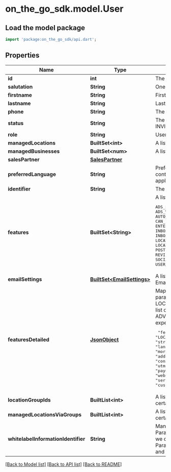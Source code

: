 # on_the_go_sdk.model.User

## Load the model package
```dart
import 'package:on_the_go_sdk/api.dart';
```

## Properties
Name | Type | Description | Notes
------------ | ------------- | ------------- | -------------
**id** | **int** | The uberall unique id for the user | [optional] 
**salutation** | **String** | One of MALE, FEMALE or OTHER | [optional] 
**firstname** | **String** | First Name | 
**lastname** | **String** | Last name | 
**phone** | **String** | The user''s phone number | [optional] 
**status** | **String** | The status of the current user. One of CREATED, VERIFIED, UNVERIFIED, INVITED, INACTIVE, NO_LOGIN | [optional] 
**role** | **String** | User Role | 
**managedLocations** | **BuiltSet&lt;int&gt;** | A list of locations managed by this user | [optional] 
**managedBusinesses** | **BuiltSet&lt;num&gt;** | A list of business ids managed by this user | [optional] 
**salesPartner** | [**SalesPartner**](SalesPartner.md) |  | [optional] 
**preferredLanguage** | **String** | Preferred language of a user. If not set, this will default to the language in context, e.g., location''s for e-mails and browser language for our applications. | [optional] 
**identifier** | **String** | The unique user identifier based on your internal identification system | [optional] 
**features** | **BuiltSet&lt;String&gt;** | A list of features this user can work with. Values:  <pre>ADS_READ ADS_WRITE ADVANCED_ANALYTICS AI_SUGGESTED_REPLIES APPLE_POSTING_WRITE AUTO_RESPONSE_WRITE BULK_UPDATES BUSINESS_LEVEL_CONNECT CAN_PAY_INVOICE CAN_SEE_HELP_SECTION CHAT_READ CHAT_WRITE CHATBOT_READ CHATBOT_WRITE DAM ENTERPRISE_ONBOARDING FIRST_PARTY_REVIEW_APPROVAL FORMS INBOX_2_0_BETA_READ INBOX_2_0_BETA_WRITE INBOX_APPROVAL INBOX_READ INBOX_WRITE INSTAGRAM_POSTING_WRITE LISTINGS_PAGE_NEW LISTINGS LIVE_CHAT LOCATION_GROUP LOCATION_READ LOCATION_SCHEDULED_UPDATES LOCATION_STATUS_CHANGE LOCATION_WRITE POSTING_APPROVAL POSTING_READ POSTING_WRITE PRICE_INFO RESPONSE_LIBRARY_READ RESPONSE_LIBRARY_WRITE REVIEW_GENERATION_CREATE REVIEW_GENERATION_SEND SINGLE_SIGN_ON SOCIAL_ADS SUPPRESSION TRACKING UPGRADE USER_OTHERS_EDIT USER_SELF_EDIT</pre> | [optional] 
**emailSettings** | [**BuiltSet&lt;EmailSettings&gt;**](EmailSettings.md) | A list of EmailSettings for this user. Only one EmailSettings object per EmailType possible. | [optional] 
**featuresDetailed** | [**JsonObject**](.md) | Map containing the feature names and corresponding feature-specific parameters. \"featuresDetailed\" is supported for the features LOCATION_WRITE and ADVANCED_ANALYTICS.  For LOCATION_WRITE a list of fields that this user can update is expected.  For ADVANCED_ANALYTICS a list of dashboards the user has access to is expected. For example: <pre> \"featuresDetailed\": '{' '{'    \"featuresDetailed\":'{'       \"LOCATION_WRITE\":[          \"fax\",          \"openingHours\",          \"callTrackingNumbers\",          \"streetNo\",          \"openingHoursNotes\",          \"specialOpeningHours\",          \"street\",          \"languages\",          \"customFields\",          \"contentLists\",          \"photos\",          \"services\",          \"moreHours\",          \"descriptionLong\",          \"zip\",          \"lat\",          \"openingDate\",          \"email\",          \"addressDisplay\",          \"labels\",          \"taxNumber\",          \"city\",          \"cellphone\",          \"contentCollections\",          \"attributes\",          \"categories\",          \"imprint\",          \"phone\",          \"utms\",          \"addressExtra\",          \"keywords\",          \"legalIdent\",          \"lng\",          \"paymentOptions\",          \"descriptionShort\",          \"socialProfiles\",          \"identifier\",          \"website\",          \"country\",          \"province\",          \"name\",          \"videos\",          \"brands\",          \"serviceAreas\"       ],       \"ADVANCED_ANALYTICS\":[          \"overview\",          \"listings-google\",          \"customer-feedback\"       ]    '}' '}' </pre> | [optional] 
**locationGroupIds** | **BuiltList&lt;int&gt;** | A list of all location IDs the user can manage because of assignment to certain group(s) | [optional] 
**managedLocationsViaGroups** | **BuiltList&lt;int&gt;** | A list of all location IDs the user can manage because of assignment to certain group(s) | [optional] 
**whitelabelInformationIdentifier** | **String** | Mandatory If there is more than one whitelabel for the sales partner</br> Parameter not provided: If there is only one whitelabel for the sales partner we default to it</br> Parameter not provided: If a child sales partner does not have whitelabels and the father has only one we default to the father whitelabel</br> | [optional] 

[[Back to Model list]](../README.md#documentation-for-models) [[Back to API list]](../README.md#documentation-for-api-endpoints) [[Back to README]](../README.md)


